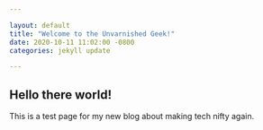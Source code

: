 ```yaml
---

layout: default
title: "Welcome to the Unvarnished Geek!"
date: 2020-10-11 11:02:00 -0800
categories: jekyll update

---
```


## Hello there world!

This is a test page for my new blog about making tech nifty again.

